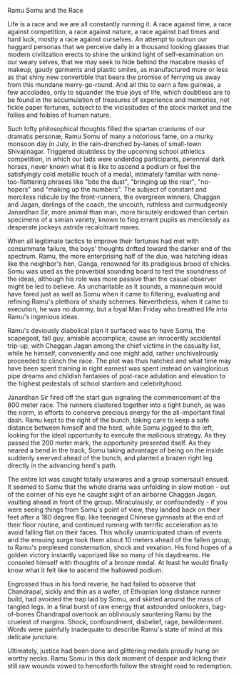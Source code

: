 Ramu Somu and the Race


Life is a race and we are all constantly running it. A race against time, a race against competition, a race against nature, a race against bad times and hard luck, mostly a race against ourselves. An attempt to outrun our haggard personas that we perceive daily in a thousand looking glasses that modern civilization erects to shine the unkind light of self-examination on our weary selves, that we may seek to hide behind the macabre masks of makeup, gaudy garments and plastic smiles, as manufactured more or less as that shiny new convertible that bears the promise of ferrying us away from this mundane merry-go-round. And all this to earn a few guineas, a few accolades, only to squander the true joys of life, which doubtless are to be found in the accumulation of treasures of experience and memories, not fickle paper fortunes, subject to the vicissitudes of the stock market and the follies and foibles of human nature.

Such lofty philosophical thoughts filled the spartan craniums of our dramatis personæ, Ramu Somu of many a notorious fame, on a murky monsoon day in July, in the rain-drenched by-lanes of small-town Shivajinagar. Triggered doubtless by the upcoming school athletics competition, in which our lads were underdog participants, perennial dark horses, never known what it is like to ascend a podium or feel the satisfyingly cold metallic touch of a medal, intimately familiar with none-too-flattering phrases like "bite the dust", "bringing up the rear", "no-hopers" and "making up the numbers". The subject of constant and merciless ridicule by the front-runners, the evergreen winners, Chaggan and Jagan, darlings of the coach, the uncouth, ruthless and curmudgeonly Janardhan Sir, more animal than man, more hirsutely endowed than certain specimens of a simian variety, known to flog errant pupils as mercilessly as desperate jockeys astride recalcitrant mares.

When all legitimate tactics to improve their fortunes had met with consummate failure, the boys' thoughts drifted toward the darker end of the spectrum. Ramu, the more enterprising half of the duo, was hatching ideas like the neighbor's hen, Ganga, renowned for its prodigious brood of chicks. Somu was used as the proverbial sounding board to test the soundness of the ideas, although his role was more passive than the casual observer might be led to believe. As uncharitable as it sounds, a mannequin would have fared just as well as Somu when it came to filtering, evaluating and refining Ramu's plethora of shady schemes. Nevertheless, when it came to execution, he was no dummy, but a loyal Man Friday who breathed life into Ramu's ingenious ideas.

Ramu's deviously diabolical plan it surfaced was to have Somu, the scapegoat, fall guy, amiable accomplice, cause an innocently accidental trip-up, with Chaggan Jagan among the chief victims in the casualty list, while he himself, conveniently and one might add, rather unchivalrously proceeded to clinch the race. The plot was thus hatched and what time may have been spent training in right earnest was spent instead on vainglorious pipe dreams and childish fantasies of post-race adulation and elevation to the highest pedestals of school stardom and celebrityhood.

Janardhan Sir fired off the start gun signaling the commencement of the 800 meter race. The runners clustered together into a tight bunch, as was the norm, in efforts to conserve precious energy for the all-important final dash.  Ramu kept to the right of the bunch, taking care to keep a safe distance between himself and the herd, while Somu jogged to the left, looking for the ideal opportunity to execute the malicious strategy. As they passed the 200 meter mark, the opportunity presented itself. As they neared a bend in the track, Somu taking advantage of being on the inside suddenly swerved ahead of the bunch, and planted a brazen right leg directly in the advancing herd's path.

The entire lot was caught totally unawares and a group somersault ensued. It seemed to Somu that the whole drama was unfolding in slow motion - out of the corner of his eye he caught sight of an airborne Chaggan Jagan, vaulting ahead in front of the group. Miraculously, or confoundedly - if you were seeing things from Somu's point of view, they landed back on their feet after a 180 degree flip, like teenaged Chinese gymnasts at the end of their floor routine, and continued running with terrific acceleration as to avoid falling flat on their faces.  This wholly unanticipated chain of events and the ensuing surge took them about 10 meters ahead of the fallen group, to Ramu's perplexed consternation, shock and vexation. His fond hopes of a golden victory instantly vaporized like so many of his daydreams. He consoled himself with thoughts of a bronze medal. At least he would finally know what it felt like to ascend the hallowed podium. 

Engrossed thus in his fond reverie, he had failed to observe that Chandrapal, sickly and thin as a wafer, of Ethiopian long distance runner build, had avoided the trap laid by Somu, and skirted around the mass of tangled legs. In a final burst of raw energy that astounded onlookers, bag-of-bones Chandrapal overtook an obliviously sauntering Ramu by the cruelest of margins. Shock, confoundment, disbelief, rage, bewilderment. Words were painfully inadequate to describe Ramu's state of mind at this delicate juncture. 

Ultimately, justice had been done and glittering medals proudly hung on worthy necks. Ramu Somu in this dark moment of despair and licking their still raw wounds vowed to henceforth follow the straight road to redemption.
